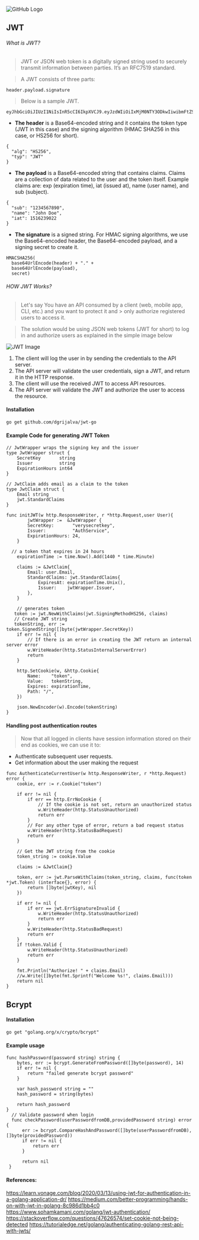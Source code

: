 ![GitHub Logo](Golang.png)

## JWT

###### What is JWT? 

> JWT or JSON web token is a digitally signed string used to securely transmit information between parties. It’s an RFC7519 standard.

> A JWT consists of three parts:
```
header.payload.signature
```
> Below is a sample JWT.
```
eyJhbGciOiJIUzI1NiIsInR5cCI6IkpXVCJ9.eyJzdWIiOiIxMjM0NTY3ODkwIiwibmFtZSI6IkpvaG4gRG9lIiwiaWF0IjoxNTE2MjM5MDIyfQ.SflKxwRJSMeKKF2QT4fwpMeJf36POk6yJV_adQssw5c
```

* **The header** is a Base64-encoded string and it contains the token type (JWT in this case) and the signing algorithm (HMAC SHA256 in this case, or HS256 for short).

```
{
  "alg": "HS256",
  "typ": "JWT"
}
```

* **The payload** is a Base64-encoded string that contains claims. Claims are a collection of data related to the user and the token itself. Example claims are: exp (expiration time), iat (issued at), name (user name), and sub (subject).
```
{
  "sub": "1234567890",
  "name": "John Doe",
  "iat": 1516239022
}
```
* **The signature** is a signed string. For HMAC signing algorithms, we use the Base64-encoded header, the Base64-encoded payload, and a signing secret to create it.

```
HMACSHA256(
  base64UrlEncode(header) + "." +
  base64UrlEncode(payload),
  secret)
```


###### HOW JWT Works?

> Let's say You have an API consumed by a client (web, mobile app, CLI, etc.) and you want to protect it and > only authorize registered users to access it.

> The solution would be using JSON web tokens (JWT for short) to log in and authorize users as explained in the simple image below

![JWT Image](jwt.PNG)

1. The client will log the user in by sending the credentials to the API server.
2. The API server will validate the user credentials, sign a JWT, and return it in the HTTP response.
3. The client will use the received JWT to access API resources.
4. The API server will validate the JWT and authorize the user to access the resource.


 
 #### Installation
 
 ```
 go get github.com/dgrijalva/jwt-go
 ```
 
 #### Example Code for generating JWT Token
```
// JwtWrapper wraps the signing key and the issuer
type JwtWrapper struct {
	SecretKey       string
	Issuer          string
	ExpirationHours int64
}

// JwtClaim adds email as a claim to the token
type JwtClaim struct {
	Email string
	jwt.StandardClaims
}

func initJWT(w http.ResponseWriter, r *http.Request,user User){
		jwtWrapper :=  &JwtWrapper {
		SecretKey:       "verysecretkey",
		Issuer:          "AuthService",
		ExpirationHours: 24,
	}
	
  // a token that expires in 24 hours
  	expirationTime := time.Now().Add(1440 * time.Minute)
	
	claims := &JwtClaim{
		Email: user.Email,
		StandardClaims: jwt.StandardClaims{
			ExpiresAt: expirationTime.Unix(),
			Issuer:    jwtWrapper.Issuer,
		},
	}
	
	// generates token 
   token := jwt.NewWithClaims(jwt.SigningMethodHS256, claims)
   // Create JWT string
   tokenString, err := token.SignedString([]byte(jwtWrapper.SecretKey))
    if err != nil {
		// If there is an error in creating the JWT return an internal server error
		w.WriteHeader(http.StatusInternalServerError)
		return
	}
	
	http.SetCookie(w, &http.Cookie{
		Name:    "token",
		Value:   tokenString,
		Expires: expirationTime,
		Path: "/",
	})
	
	json.NewEncoder(w).Encode(tokenString)
}
``` 

####  Handling post authentication routes 

> Now that all logged in clients have session information stored on their end as cookies, we can use it to:

* Authenticate subsequent user requests.
* Get information about the user making the request

```
func AuthenticateCurrentUser(w http.ResponseWriter, r *http.Request) error {
	cookie, err := r.Cookie("token")
	
    if err != nil {
		if err == http.ErrNoCookie {
			// If the cookie is not set, return an unauthorized status
			w.WriteHeader(http.StatusUnauthorized)
			return err
		}
		// For any other type of error, return a bad request status
		w.WriteHeader(http.StatusBadRequest)
		return err
	}
	
	// Get the JWT string from the cookie
	token_string := cookie.Value
	
	claims := &JwtClaim{}
	
	token, err := jwt.ParseWithClaims(token_string, claims, func(token *jwt.Token) (interface{}, error) {
		return []byte(jwtKey), nil
	})
	
	if err != nil {
		if err == jwt.ErrSignatureInvalid {
			w.WriteHeader(http.StatusUnauthorized)
			return err
		}
		w.WriteHeader(http.StatusBadRequest)
		return err
	}
	if !token.Valid {
		w.WriteHeader(http.StatusUnauthorized)
		return err
	}
	
    fmt.Println("Authorize! " + claims.Email)
    //w.Write([]byte(fmt.Sprintf("Welcome %s!", claims.Email)))
	return nil
}
```

## Bcrypt
#### Installation

```
go get "golang.org/x/crypto/bcrypt"

```

#### Example usage

````
func hashPassword(password string) string {
    bytes, err := bcrypt.GenerateFromPassword([]byte(password), 14)
	if err != nil {
		return "failed generate bcrypt password"
	}
    
	var hash_password string = ""
	hash_password = string(bytes)

	return hash_password
}
  // Validate password when login
  func checkPassword(userPasswordfromDB,providedPassword string) error {
	  err := bcrypt.CompareHashAndPassword([]byte(userPasswordfromDB), []byte(providedPassword))
	  if err != nil {
		  return err
	  }

	  return nil
 }
````

#### References:
 https://learn.vonage.com/blog/2020/03/13/using-jwt-for-authentication-in-a-golang-application-dr/
 https://medium.com/better-programming/hands-on-with-jwt-in-golang-8c986d1bb4c0
 https://www.sohamkamani.com/golang/jwt-authentication/
 https://stackoverflow.com/questions/47626574/set-cookie-not-being-detected
 https://tutorialedge.net/golang/authenticating-golang-rest-api-with-jwts/
